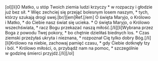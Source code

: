 [ol][li]O Matko, u stóp Twoich ziemia ludzi krzyczy * w rozpaczy i głodzie już bez sił. * Więc zechciej się przejąć bolesnym losem naszym, * tych, którzy szukają drogi swej.[br/][em]Ref.[/em] O święta Maryjo, o Królowo i Matko, * do Ciebie nasz świat się ucieka. * O święta Maryjo, o Królowo wszechświata, * racz Bogu przekazać naszą miłość.[/li][li]Wybrana przez Boga z powodu Twej pokory, * bo chętnie dzieliłaś biednych los. * Czas ziemski przeżyłaś ukryta i nieznana, * rozpoznał Cię tylko dobry Bóg.[/li][li]Królowo na niebie, zachowaj pamięć czasu, * gdy Ciebie dotknęły łzy i ból. * Królowo miłości, o, przybądź nam na pomoc, * szczególnie w godzinę śmierci przyjdź.[/li][/ol]